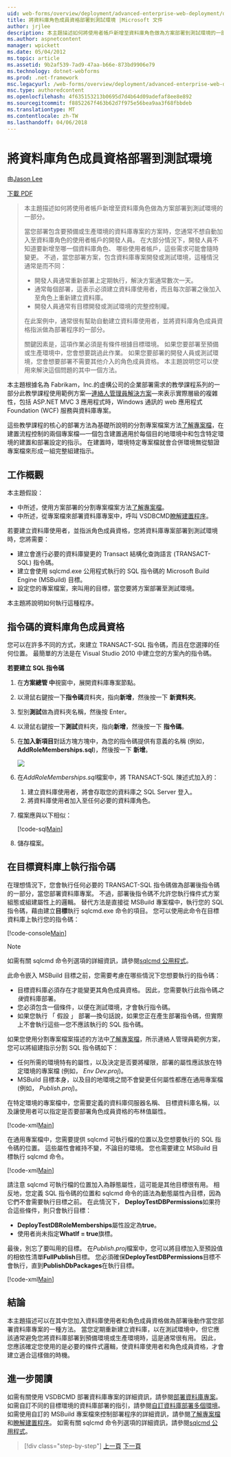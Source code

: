 ```yaml
---
uid: web-forms/overview/deployment/advanced-enterprise-web-deployment/deploying-database-role-memberships-to-test-environments
title: 將資料庫角色成員資格部署到測試環境 |Microsoft 文件
author: jrjlee
description: 本主題描述如何將使用者帳戶新增至資料庫角色做為方案部署到測試環境的一部分。 當您部署方案，包含...
ms.author: aspnetcontent
manager: wpickett
ms.date: 05/04/2012
ms.topic: article
ms.assetid: 9b2af539-7ad9-47aa-b66e-873bd9906e79
ms.technology: dotnet-webforms
ms.prod: .net-framework
msc.legacyurl: /web-forms/overview/deployment/advanced-enterprise-web-deployment/deploying-database-role-memberships-to-test-environments
msc.type: authoredcontent
ms.openlocfilehash: 4f635153213b0695d7d4b64d09adefaf8ee8e892
ms.sourcegitcommit: f8852267f463b62d7f975e56bea9aa3f68fbbdeb
ms.translationtype: MT
ms.contentlocale: zh-TW
ms.lasthandoff: 04/06/2018
---
```

<a name="deploying-database-role-memberships-to-test-environments"></a>將資料庫角色成員資格部署到測試環境
====================
由[Jason Lee](https://github.com/jrjlee)

[下載 PDF](https://msdnshared.blob.core.windows.net/media/MSDNBlogsFS/prod.evol.blogs.msdn.com/CommunityServer.Blogs.Components.WeblogFiles/00/00/00/63/56/8130.DeployingWebAppsInEnterpriseScenarios.pdf)

> 本主題描述如何將使用者帳戶新增至資料庫角色做為方案部署到測試環境的一部分。
> 
> 當您部署包含要預備或生產環境的資料庫專案的方案時，您通常不想自動加入至資料庫角色的使用者帳戶的開發人員。 在大部分情況下，開發人員不知道要新增至哪一個資料庫角色、 哪些使用者帳戶，這些需求可能會隨時變更。 不過，當您部署方案，包含資料庫專案開發或測試環境，這種情況通常是而不同：
> 
> - 開發人員通常重新部署上定期執行，解決方案通常數次一天。
> - 通常每個部署，這表示必須建立資料庫使用者，而且每次部署之後加入至角色上重新建立資料庫。
> - 開發人員通常有目標開發或測試環境的完整控制權。
> 
> 在此案例中，通常很有幫助自動建立資料庫使用者，並將資料庫角色成員資格指派做為部署程序的一部分。
> 
> 關鍵因素是，這項作業必須是有條件根據目標環境。 如果您要部署至預備或生產環境中，您會想要跳過此作業。 如果您要部署的開發人員或測試環境，您會想要部署不需要其他介入的角色成員資格。 本主題說明您可以使用來解決這個問題的其中一個方法。


本主題根據名為 Fabrikam，Inc.的虛構公司的企業部署需求的教學課程系列的一部分此教學課程使用範例方案&#x2014;[連絡人管理員解決方案](../web-deployment-in-the-enterprise/the-contact-manager-solution.md)&#x2014;來表示實際層級的複雜性，包括 ASP.NET MVC 3 應用程式時，Windows 通訊的 web 應用程式Foundation (WCF) 服務與資料庫專案。

這些教學課程的核心的部署方法為基礎所說明的分割專案檔案方法[了解專案檔](../web-deployment-in-the-enterprise/understanding-the-project-file.md)，在建置流程控制的兩個專案檔&#x2014;一個包含建置適用於每個目的地環境中和包含特定環境的建置和部署設定的指示。 在建置時，環境特定專案檔就會合併環境無從驗證專案檔來形成一組完整組建指示。

## <a name="task-overview"></a>工作概觀

本主題假設：

- 中所述，使用方案部署的分割專案檔案方法[了解專案檔](../web-deployment-in-the-enterprise/understanding-the-project-file.md)。
- 中所述，從專案檔來部署資料庫專案中，呼叫 VSDBCMD[瞭解建置程序](../web-deployment-in-the-enterprise/understanding-the-build-process.md)。

若要建立資料庫使用者，並指派角色成員資格，您將資料庫專案部署到測試環境時，您將需要：

- 建立會進行必要的資料庫變更的 Transact 結構化查詢語言 (TRANSACT-SQL) 指令碼。
- 建立會使用 sqlcmd.exe 公用程式執行的 SQL 指令碼的 Microsoft Build Engine (MSBuild) 目標。
- 設定您的專案檔案，來叫用的目標，當您要將方案部署至測試環境。

本主題將說明如何執行這種程序。

## <a name="scripting-the-database-role-memberships"></a>指令碼的資料庫角色成員資格

您可以在許多不同的方式，來建立 TRANSACT-SQL 指令碼，而且在您選擇的任何位置。 最簡單的方法是在 Visual Studio 2010 中建立您的方案內的指令碼。

**若要建立 SQL 指令碼**

1. 在**方案總管 中**視窗中，展開資料庫專案節點。
2. 以滑鼠右鍵按一下**指令碼**資料夾，指向**新增**，然後按一下 **新資料夾**。
3. 型別**測試**做為資料夾名稱，然後按 Enter。
4. 以滑鼠右鍵按一下**測試**資料夾，指向**新增**，然後按一下 **指令碼**。
5. 在**加入新項目**對話方塊方塊中，為您的指令碼提供有意義的名稱 (例如， **AddRoleMemberships.sql**)，然後按一下 **新增**。

    ![](deploying-database-role-memberships-to-test-environments/_static/image1.png)
6. 在*AddRoleMemberships.sql*檔案中，將 TRANSACT-SQL 陳述式加入的：

    1. 建立資料庫使用者，將會存取您的資料庫之 SQL Server 登入。
    2. 將資料庫使用者加入至任何必要的資料庫角色。
7. 檔案應與以下相似：

    [!code-sql[Main](deploying-database-role-memberships-to-test-environments/samples/sample1.sql)]
8. 儲存檔案。

## <a name="executing-the-script-on-the-target-database"></a>在目標資料庫上執行指令碼

在理想情況下，您會執行任何必要的 TRANSACT-SQL 指令碼做為部署後指令碼的一部分，當您部署資料庫專案。 不過，部署後指令碼不允許您執行條件式方案組態或組建屬性上的邏輯。 替代方法是直接從 MSBuild 專案檔中，執行您的 SQL 指令碼，藉由建立**目標**執行 sqlcmd.exe 命令的項目。 您可以使用此命令在目標資料庫上執行您的指令碼：


[!code-console[Main](deploying-database-role-memberships-to-test-environments/samples/sample2.cmd)]


> [!NOTE]
> 如需有關 sqlcmd 命令列選項的詳細資訊，請參閱[sqlcmd 公用程式](https://msdn.microsoft.com/library/ms162773.aspx)。


此命令嵌入 MSBuild 目標之前，您需要考慮在哪些情況下您想要執行的指令碼：

- 目標資料庫必須存在才能變更其角色成員資格。 因此，您需要執行此指令碼*之後*資料庫部署。
- 您必須包含一個條件，以便在測試環境，才會執行指令碼。
- 如果您執行 「 假設 」 部署&#x2014;換句話說，如果您正在產生部署指令碼，但實際上不會執行這些&#x2014;您不應該執行的 SQL 指令碼。

如果您使用分割專案檔案描述的方法中[了解專案檔](../web-deployment-in-the-enterprise/understanding-the-project-file.md)，所示連絡人管理員範例方案，您可以將組建指示分割 SQL 指令碼如下：

- 任何所需的環境特有的屬性，以及決定是否要將權限，部署的屬性應該放在特定環境的專案檔 (例如， *Env Dev.proj*)。
- MSBuild 目標本身，以及目的地環境之間不會變更任何屬性都應在通用專案檔 (例如， *Publish.proj*)。

在特定環境的專案檔中，您需要定義的資料庫伺服器名稱、 目標資料庫名稱，以及讓使用者可以指定是否要部署角色成員資格的布林值屬性。


[!code-xml[Main](deploying-database-role-memberships-to-test-environments/samples/sample3.xml)]


在通用專案檔中，您需要提供 sqlcmd 可執行檔的位置以及您想要執行的 SQL 指令碼的位置。 這些屬性會維持不變，不論目的環境。 您也需要建立 MSBuild 目標執行 sqlcmd 命令。


[!code-xml[Main](deploying-database-role-memberships-to-test-environments/samples/sample4.xml)]


請注意 sqlcmd 可執行檔的位置加入為靜態屬性，這可能是其他目標很有用。 相反地，您定義 SQL 指令碼的位置和 sqlcmd 命令的語法為動態屬性內目標，因為它們不會需要執行目標之前。 在此情況下， **DeployTestDBPermissions**如果符合這些條件，則只會執行目標：

- **DeployTestDBRoleMemberships**屬性設定為**true**。
- 使用者尚未指定**WhatIf = true**旗標。

最後，別忘了要叫用的目標。 在*Publish.proj*檔案中，您可以將目標加入至預設值的相依性清單**FullPublish**目標。 您必須確保**DeployTestDBPermissions**目標不會執行，直到**PublishDbPackages**在執行目標。


[!code-xml[Main](deploying-database-role-memberships-to-test-environments/samples/sample5.xml)]


## <a name="conclusion"></a>結論

本主題描述可以在其中您加入資料庫使用者和角色成員資格做為部署後動作當您部署資料庫專案的一種方法。 當您定期重新建立資料庫，以在測試環境中，但它應該通常避免您將資料庫部署到預備環境或生產環境時，這是通常很有用。 因此，您應該確定您使用的是必要的條件式邏輯，使資料庫使用者和角色成員資格，才會建立適合這樣做的時機。

## <a name="further-reading"></a>進一步閱讀

如需有關使用 VSDBCMD 部署資料庫專案的詳細資訊，請參閱[部署資料庫專案](../web-deployment-in-the-enterprise/deploying-database-projects.md)。 如需自訂不同的目標環境的資料庫部署的指引，請參閱[自訂資料庫部署多個環境](customizing-database-deployments-for-multiple-environments.md)。 如需使用自訂的 MSBuild 專案檔來控制部署程序的詳細資訊，請參閱[了解專案檔](../web-deployment-in-the-enterprise/understanding-the-project-file.md)和[瞭解建置程序](../web-deployment-in-the-enterprise/understanding-the-build-process.md)。 如需有關 sqlcmd 命令列選項的詳細資訊，請參閱[sqlcmd 公用程式](https://msdn.microsoft.com/library/ms162773.aspx)。

> [!div class="step-by-step"]
> [上一頁](customizing-database-deployments-for-multiple-environments.md)
> [下一頁](deploying-membership-databases-to-enterprise-environments.md)
